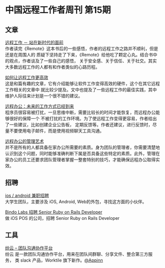 # 中国远程工作者周刊 第15期

## 文章

[远程工作 － 站在新时代的面前](http://www.littledew.com/blog/1583)  
作者读完《Remote》这本书后的一些感悟，作者的远程工作之路并不顺利，但是还是在周围人的
质疑下坚持走了下来，《Remote》给他吃了颗定心丸。结合书中的观点，作者谈及了一些自己的感悟，
关于安全感、关于信任、关于社交。其实大多数远程工作的人都有和作者类似的心路历程。

[如何让远程工作更高效](http://www.12reads.cn/28222.html)  
这是和篇有趣的文章，它有介绍能够让软件工作变得高效的硬件，这个在其它远程工作相关的文章中
就比较少提及。文中也提及了一些远程工作的最佳实践，其中维护人际往来计划是一个很不错的建议。

[远程办公：未来的工作方式已经到来](http://kuailiyu.cyzone.cn/article/10650.html)  
程序员很容易被打扰，一旦思维中断，需要比较长的时间才能恢复，而远程办公能够很好的保障一个
不被打扰的工作环境。为了使远程工作变得更容易，作者给出了一些建议，比如创建企业公告板，
定期反馈等。作者还建议，进行反馈时，尽量不要使用电子邮件，而是使用视频聊天工具沟通。

[远程办公的管理艺术](http://www.fortunechina.com/column/c/2014-02/27/content_194887.htm)  
并不是所有的人都具备在家办公所需要的素质。身为团队的管理者，你需要清楚地认识到这个问题，同时能够准确判断下属是否具备这些特定的素质。此外，管理在家办公的员工还要求团队管理者掌握一整套特别的技巧，才能确保远程办公取得实效。

## 招聘

[ios / android 兼职招聘](http://yizaoyiwan.com/discussion/376/)  
大学生团队，主要涉及 iOS, Android, Web的外包，寻找这方面的小伙伴。

[Bindo Labs 招聘 Senior Ruby on Rails Developer](http://yizaoyiwan.com/discussion/384/)  
做 iOS POS 的公司，招聘 Senior Ruby on Rails Developer

## 工具

[纷云 – 团队沟通协作平台](https://lesschat.com/)  
纷云 是一款团队沟通协作平台，用来在团队间群聊、分享文件、整合第三方服务，
类 slack 产品，Worktile 旗下新作。[@Appinn](http://www.appinn.com/lesschat/)
